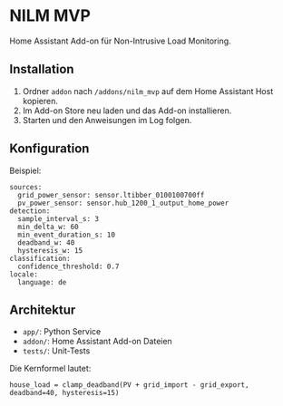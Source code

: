 # NILM MVP

Home Assistant Add-on für Non-Intrusive Load Monitoring.

## Installation
1. Ordner `addon` nach `/addons/nilm_mvp` auf dem Home Assistant Host kopieren.
2. Im Add-on Store neu laden und das Add-on installieren.
3. Starten und den Anweisungen im Log folgen.

## Konfiguration
Beispiel:

```
sources:
  grid_power_sensor: sensor.ltibber_0100100700ff
  pv_power_sensor: sensor.hub_1200_1_output_home_power
detection:
  sample_interval_s: 3
  min_delta_w: 60
  min_event_duration_s: 10
  deadband_w: 40
  hysteresis_w: 15
classification:
  confidence_threshold: 0.7
locale:
  language: de
```

## Architektur
- `app/`: Python Service
- `addon/`: Home Assistant Add-on Dateien
- `tests/`: Unit-Tests

Die Kernformel lautet:

```
house_load = clamp_deadband(PV + grid_import - grid_export, deadband=40, hysteresis=15)
```
